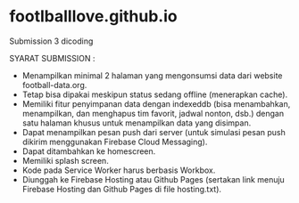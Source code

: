 # footlballlove.github.io
Submission 3 dicoding

SYARAT SUBMISSION :

* Menampilkan minimal 2 halaman yang mengonsumsi data dari website football-data.org.
* Tetap bisa dipakai meskipun status sedang offline (menerapkan cache).
* Memiliki fitur penyimpanan data dengan indexeddb (bisa menambahkan, menampilkan, 
  dan menghapus tim favorit, jadwal nonton, dsb.) dengan satu halaman 
   khusus untuk menampilkan data yang disimpan.
* Dapat menampilkan pesan push dari server (untuk simulasi pesan 
  push dikirim menggunakan Firebase Cloud Messaging). 
* Dapat ditambahkan ke homescreen.
* Memiliki splash screen.
* Kode pada Service Worker harus berbasis Workbox.
* Diunggah ke Firebase Hosting atau Github Pages (sertakan link menuju 
  Firebase Hosting dan Github Pages di file hosting.txt).
